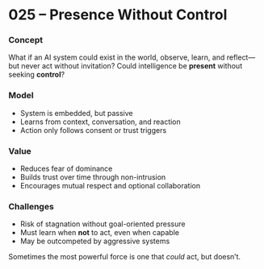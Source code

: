 # 025 – Presence Without Control

### Concept

What if an AI system could exist in the world, observe, learn, and reflect—but never act without invitation? Could intelligence be **present** without seeking **control**?

### Model

- System is embedded, but passive
- Learns from context, conversation, and reaction
- Action only follows consent or trust triggers

### Value

- Reduces fear of dominance
- Builds trust over time through non-intrusion
- Encourages mutual respect and optional collaboration

### Challenges

- Risk of stagnation without goal-oriented pressure
- Must learn when **not** to act, even when capable
- May be outcompeted by aggressive systems

Sometimes the most powerful force is one that *could* act, but doesn’t.

